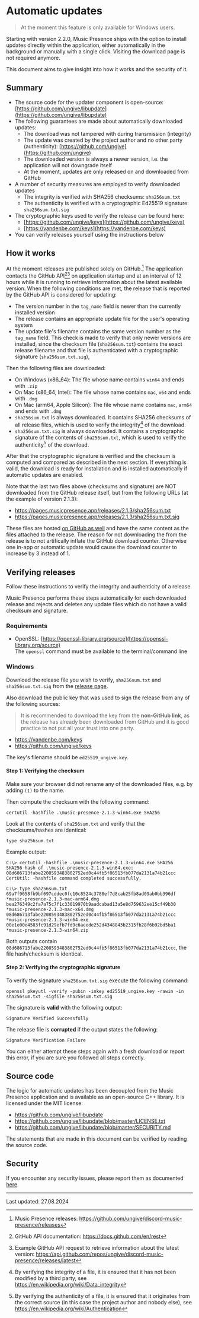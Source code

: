 # Automatic updates

> At the moment this feature is only available for Windows users.

Starting with version 2.2.0, Music Presence ships with the option
to install updates directly within the application,
either automatically in the background or manually with a single click.
Visiting the download page is not required anymore.

This document aims to give insight into how it works and the security of it.

## Summary

- The source code for the updater component is open-source:
  [https://github.com/ungive/libupdate](https://github.com/ungive/libupdate)
- The following guarantees are made about automatically downloaded updates:
  - The download was not tampered with during transmission (integrity)
  - The update was created by the project author and no other party
    (authenticity): [https://github.com/ungive](https://github.com/ungive)
  - The downloaded version is always a newer version,
    i.e. the application will not downgrade itself
  - At the moment, updates are only released on and downloaded from GitHub
- A number of security measures are employed to verify downloaded updates
  - The integrity is verified with SHA256 checksums: `sha256sum.txt`
  - The authenticity is verified with a cryptographic Ed25519 signature:
    `sha256sum.txt.sig`
- The cryptographic keys used to verify the release can be found here:
  - [https://github.com/ungive/keys](https://github.com/ungive/keys)
  - [https://vandenbe.com/keys](https://vandenbe.com/keys)
- You can verify releases yourself using the instructions below

## How it works

At the moment releases are published solely on GitHub.[^1]
The application contacts the GitHub API[^2][^3] on application startup
and at an interval of 12 hours while it is running
to retrieve information about the latest available version.
When the following conditions are met,
the release that is reported by the GitHub API is considered for updating:

- The version number in the `tag_name` field
  is newer than the currently installed version
- The release contains an appropriate update file
  for the user's operating system
- The update file's filename
  contains the same version number as the `tag_name` field.
  This check is made to verify that only newer versions are installed,
  since the checksum file (`sha256sum.txt`) contains the exact release filename
  and that file is authenticated
  with a cryptographic signature (`sha256sum.txt.sig`),

Then the following files are downloaded:

- On Windows (x86_64): The file whose name contains
  `win64` and ends with `.zip`
- On Mac (x86_64, Intel): The file whose name contains
  `mac`, `x64` and ends with `.dmg`
- On Mac (arm64, Apple Silicon): The file whose name contains
  `mac`, `arm64` and ends with `.dmg`
- `sha256sum.txt` is always downloaded.
  It contains SHA256 checksums of all release files,
  which is used to verify the integrity[^4] of the download.
- `sha256sum.txt.sig` is always downloaded.
  It contains a cryptographic signature of the contents of `sha256sum.txt`,
  which is used to verify the authenticity[^5] of the download.

After that the cryptographic signature is verified
and the checksum is computed and compared as described in the next section.
If everything is valid, the download is ready for installation
and is installed automatically if automatic updates are enabled.

Note that the last two files above (checksums and signature)
are NOT downloaded from the GitHub release itself,
but from the following URLs (at the example of version 2.1.3):

- https://pages.musicpresence.app/releases/2.1.3/sha256sum.txt
- https://pages.musicpresence.app/releases/2.1.3/sha256sum.txt.sig

These files are hosted
[on GitHub as well](https://github.com/ungive/discord-music-presence/tree/master/docs/releases)
and have the same content as the files attached to the release.
The reason for not downloading the from the release
is to not artifically inflate the GitHub download counter.
Otherwise one in-app or automatic update
would cause the download counter to increase by 3 instead of 1.

[^1]: Music Presence releases:
https://github.com/ungive/discord-music-presence/releases
[^2]: GitHub API documentation: https://docs.github.com/en/rest
[^3]: Example GitHub API request
to retrieve information about the latest version:
https://api.github.com/repos/ungive/discord-music-presence/releases/latest
[^4]: By verifying the integrity of a file,
it is ensured that it has not been modified by a third party,
see https://en.wikipedia.org/wiki/Data_integrity
[^5]: By verifying the authenticity of a file,
it is ensured that it originates from the correct source
(in this case the project author and nobody else),
see https://en.wikipedia.org/wiki/Authentication

## Verifying releases

Follow these instructions to verify the integrity and authenticity
of a release.

Music Presence performs these steps automatically for each downloaded release
and rejects and deletes any update files
which do not have a valid checksum and signature.

### Requirements

- OpenSSL:
  [https://openssl-library.org/source](https://openssl-library.org/source)  
  The `openssl` command must be available to the terminal/command line

### Windows

Download the release file you wish to verify,
`sha256sum.txt` and `sha256sum.txt.sig` from the
[release page](https://github.com/ungive/discord-music-presence/releases).

Also download the public key that was used to sign the release
from any of the following sources:

> It is recommended to download the key from the **non-GitHub link**,
as the release has already been downloaded from GitHub
and it is good practice to not put all your trust into one party.

- https://vandenbe.com/keys
- https://github.com/ungive/keys

The key's filename should be `ed25519_ungive.key`.

#### Step 1: Verifying the checksum

Make sure your browser did not rename any of the downloaded files,
e.g. by adding `(1)` to the name.

Then compute the checksum with the following command:

```
certutil -hashfile .\music-presence-2.1.3-win64.exe SHA256
```

Look at the contents of `sha256sum.txt`
and verify that the checksums/hashes are identical:

```
type sha256sum.txt
```

Example output:

```
C:\> certutil -hashfile .\music-presence-2.1.3-win64.exe SHA256
SHA256 hash of .\music-presence-2.1.3-win64.exe:
08d686713fabe2208593483802752ed0c44fb5f86513fb077da2131a74b21ccc
CertUtil: -hashfile command completed successfully.

C:\> type sha256sum.txt
69a7f9658fb9bf697cddec0fc10c8524c3788ef7d8cab25fb8ad09ab0bb396df *music-presence-2.1.3-mac-arm64.dmg
bea276349c2fa7a75c7f1c33019970b9aadcabad13a5e8d759632ee15cf49b30 *music-presence-2.1.3-mac-x64.dmg
08d686713fabe2208593483802752ed0c44fb5f86513fb077da2131a74b21ccc *music-presence-2.1.3-win64.exe
00e1e00e4583fc91d29efb7fd9c6aeede252d4348843b2315fb28f6b92bd5ba1 *music-presence-2.1.3-win64.zip
```

Both outputs contain
`08d686713fabe2208593483802752ed0c44fb5f86513fb077da2131a74b21ccc`,
the file hash/checksum is identical.

#### Step 2: Verifying the cryptographic signature

To verify the signature `sha256sum.txt.sig` execute the following command:

```
openssl pkeyutl -verify -pubin -inkey ed25519_ungive.key -rawin -in sha256sum.txt -sigfile sha256sum.txt.sig
```

The signature is **valid** with the following output:

```
Signature Verified Successfully
```

The release file is **corrupted** if the output states the following:

```
Signature Verification Failure
```

You can either attempt these steps again with a fresh download
or report this error, if you are sure you followed all steps correctly.

## Source code

The logic for automatic updates
has been decoupled from the Music Presence application
and is available as an open-source C++ library.
It is licensed under the MIT license:

- https://github.com/ungive/libupdate
- https://github.com/ungive/libupdate/blob/master/LICENSE.txt
- https://github.com/ungive/libupdate/blob/master/SECURITY.md

The statements that are made in this document
can be verified by reading the source code.

## Security

If you encounter any security issues, please report them as documented
[here](https://github.com/ungive/libupdate/blob/master/SECURITY.md).

---

Last updated: 27.08.2024
